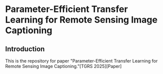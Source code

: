 # Parameter-Efficient Transfer Learning for Remote Sensing Image Captioning
## Introduction
This is the repository for paper "Parameter-Efficient Transfer Learning for Remote Sensing Image Captioning."[TGRS 2025][Paper]
